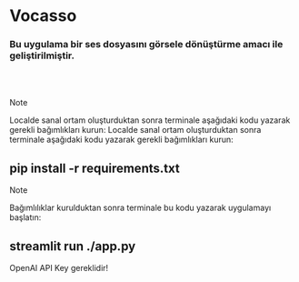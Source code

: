 # Vocasso
###  Bu uygulama bir ses dosyasını görsele dönüştürme amacı ile geliştirilmiştir.

<br>
<br>

> [!NOTE]
> Localde sanal ortam oluşturduktan sonra terminale aşağıdaki kodu yazarak gerekli bağımlıkları kurun: 
Localde sanal ortam oluşturduktan sonra terminale aşağıdaki kodu yazarak gerekli bağımlıkları kurun: 
## pip install -r requirements.txt

> [!NOTE]
> Bağımlılıklar kurulduktan sonra terminale bu kodu yazarak uygulamayı başlatın: 
## streamlit run ./app.py

OpenAI API Key gereklidir!
